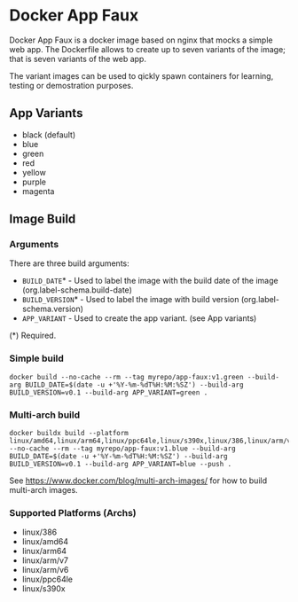 # Docker App Faux
Docker App Faux is a docker image based on nginx that mocks a simple web app. The Dockerfile allows to create up to seven variants of the image; that is seven variants of the web app.

The variant images can be used to qickly spawn containers for learning, testing or demostration purposes.

## App Variants
* black (default)
* blue
* green
* red
* yellow
* purple
* magenta

## Image Build

### Arguments
There are three build arguments:

* `BUILD_DATE`* - Used to label the image with the build date of the image (org.label-schema.build-date)
* `BUILD_VERSION`* - Used to label the image with build version (org.label-schema.version)
* `APP_VARIANT` - Used to create the app variant. (see App variants)

(*) Required.

### Simple build
```Shell
docker build --no-cache --rm --tag myrepo/app-faux:v1.green --build-arg BUILD_DATE=$(date -u +'%Y-%m-%dT%H:%M:%SZ') --build-arg BUILD_VERSION=v0.1 --build-arg APP_VARIANT=green .
```

### Multi-arch build
```Shell
docker buildx build --platform linux/amd64,linux/arm64,linux/ppc64le,linux/s390x,linux/386,linux/arm/v7,linux/arm/v6 --no-cache --rm --tag myrepo/app-faux:v1.blue --build-arg BUILD_DATE=$(date -u +'%Y-%m-%dT%H:%M:%SZ') --build-arg BUILD_VERSION=v0.1 --build-arg APP_VARIANT=blue --push .
```

See https://www.docker.com/blog/multi-arch-images/ for how to build multi-arch images.

### Supported Platforms (Archs)
* linux/386
* linux/amd64
* linux/arm64
* linux/arm/v7
* linux/arm/v6
* linux/ppc64le
* linux/s390x